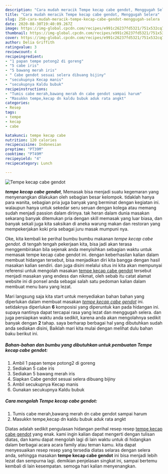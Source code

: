 ```yaml
---
description: "Cara mudah meracik Tempe kecap cabe gendot, Menggugah Selera"
title: "Cara mudah meracik Tempe kecap cabe gendot, Menggugah Selera"
slug: 250-cara-mudah-meracik-tempe-kecap-cabe-gendot-menggugah-selera
date: 2020-08-30T19:40:09.267Z
image: https://img-global.cpcdn.com/recipes/e991c26237fd5321/751x532cq70/tempe-kecap-cabe-gendot-foto-resep-utama.jpg
thumbnail: https://img-global.cpcdn.com/recipes/e991c26237fd5321/751x532cq70/tempe-kecap-cabe-gendot-foto-resep-utama.jpg
cover: https://img-global.cpcdn.com/recipes/e991c26237fd5321/751x532cq70/tempe-kecap-cabe-gendot-foto-resep-utama.jpg
author: Delia Griffith
ratingvalue: 3
reviewcount: 4
recipeingredient:
- "1 papan tempe potong2 di goreng"
- "5 cabe iris"
- "5 bawang merah iris"
- " Cabe gendot sesuai selera dibuang bijiny"
- "secukupnya Kecap manis"
- "secukupnya Kaldu bubuk"
recipeinstructions:
- "Tumis cabe merah,bawang merah dn cabe gendot sampai harum"
- "Masukkn tempe,kecap dn kaldu bubuk aduk rata angkt"
categories:
- Resep
tags:
- tempe
- kecap
- cabe

katakunci: tempe kecap cabe 
nutrition: 120 calories
recipecuisine: Indonesian
preptime: "PT39M"
cooktime: "PT49M"
recipeyield: "4"
recipecategory: Lunch

---
```



![Tempe kecap cabe gendot](https://img-global.cpcdn.com/recipes/e991c26237fd5321/751x532cq70/tempe-kecap-cabe-gendot-foto-resep-utama.jpg)

<b><i>tempe kecap cabe gendot</i></b>, Memasak bisa menjadi suatu kegemaran yang menyenangkan dilakukan oleh sebagian besar kelompok. tidaklah hanya para wanita, sebagian pria juga banyak yang berminat dengan kegiatan ini. walaupun hanya untuk sekedar seru seruan dengan kolega atau memang sudah menjadi passion dalam dirinya. tak heran dalam dunia masakan sekarang banyak ditemukan pria dengan skill memasak yang luar biasa, dan banyak sekali juga kita saksikan di aneka warung makan dan restoran yang mempekerjakan koki pria sebagai juru masak mumpuni nya.



Oke, kita kembali ke perihal bumbu bumbu makanan <i>tempe kecap cabe gendot</i>. di tengah tengah pekerjaan kita, bisa jadi akan terasa menggembirakan bila sejenak anda menyisihkan sebagian waktu untuk memasak tempe kecap cabe gendot ini. dengan keberhasilan kalian dalam membuat hidangan tersebut, bisa menjadikan diri kita bangga dengan hasil masakan kalian sendiri. dan juga disini melalui situs ini kita akan mempunyai referensi untuk mengolah masakan <u>tempe kecap cabe gendot</u> tersebut menjadi masakan yang endess dan nikmat, oleh sebab itu catat alamat website ini di ponsel anda sebagai salah satu pedoman kalian dalam membuat menu baru yang lezat.


Mari langsung saja kita start untuk menyediakan bahan bahan yang diperlukan dalam membuat masakan <u><i>tempe kecap cabe gendot</i></u> ini. setidaknya diperlukan <b>6</b> komposisi yang diperuntuk kan pada hidangan ini. supaya nantinya dapat tercapai rasa yang lezat dan menggugah selera. dan juga persiapkan waktu anda sedikit, karena anda akan mengolahnya sedikit banyak dengan <b>2</b> tahap. saya berharap berbagai hal yang dibutuhkan sudah anda sediakan disini, Baiklah mari kita mulai dengan melihat dulu bahan baku berikut ini.

<!--inarticleads1-->

##### Bahan-bahan dan bumbu yang dibutuhkan untuk pembuatan Tempe kecap cabe gendot:

1. Ambil 1 papan tempe potong2 di goreng
1. Sediakan 5 cabe iris
1. Sediakan 5 bawang merah iris
1. Siapkan  Cabe gendot sesuai selera dibuang bijiny
1. Ambil secukupnya Kecap manis
1. Gunakan secukupnya Kaldu bubuk




<!--inarticleads2-->

##### Cara mengolah Tempe kecap cabe gendot:

1. Tumis cabe merah,bawang merah dn cabe gendot sampai harum
1. Masukkn tempe,kecap dn kaldu bubuk aduk rata angkt




Diatas adalah sedikit pengulasan hidangan perihal resep resep <u>tempe kecap cabe gendot</u> yang enak. kami ingin kalian dapat mengerti dengan tulisan diatas, dan kamu dapat mengolah lagi di lain waktu untuk di hidangkan dalam berbagai acara acara family atau teman kamu. kita dapat menyesuaikan resep resep yang tersedia diatas selaras dengan selera anda, sehingga masakan <b>tempe kecap cabe gendot</b> ini bisa menjadi lebih lezat dan sempurna lagi. demikian penjelasan singkat ini, sampai bertemu kembali di lain kesempatan. semoga hari kalian menyenangkan.
